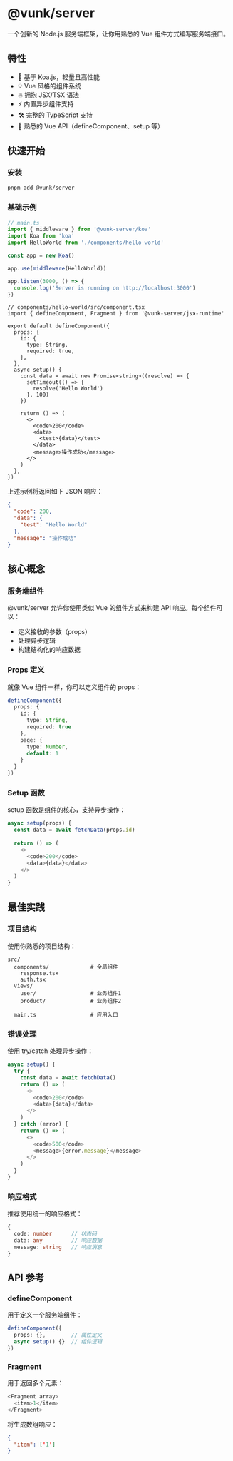 # @vunk/server

一个创新的 Node.js 服务端框架，让你用熟悉的 Vue 组件方式编写服务端接口。

## 特性

- 🚀 基于 Koa.js，轻量且高性能
- 💡 Vue 风格的组件系统
- 🔥 拥抱 JSX/TSX 语法
- ⚡️ 内置异步组件支持
- 🛠️ 完整的 TypeScript 支持
- 🎯 熟悉的 Vue API（defineComponent、setup 等）

## 快速开始

### 安装

```bash
pnpm add @vunk/server
```

### 基础示例

```typescript
// main.ts
import { middleware } from '@vunk-server/koa'
import Koa from 'koa'
import HelloWorld from './components/hello-world'

const app = new Koa()

app.use(middleware(HelloWorld))

app.listen(3000, () => {
  console.log('Server is running on http://localhost:3000')
})
```

```tsx
// components/hello-world/src/component.tsx
import { defineComponent, Fragment } from '@vunk-server/jsx-runtime'

export default defineComponent({
  props: {
    id: {
      type: String,
      required: true,
    },
  },
  async setup() {
    const data = await new Promise<string>((resolve) => {
      setTimeout(() => {
        resolve('Hello World')
      }, 100)
    })

    return () => (
      <>
        <code>200</code>
        <data>
          <test>{data}</test>
        </data>
        <message>操作成功</message>
      </>
    )
  },
})
```

上述示例将返回如下 JSON 响应：

```json
{
  "code": 200,
  "data": {
    "test": "Hello World"
  },
  "message": "操作成功"
}
```

## 核心概念

### 服务端组件

@vunk/server 允许你使用类似 Vue 的组件方式来构建 API 响应。每个组件可以：

- 定义接收的参数（props）
- 处理异步逻辑
- 构建结构化的响应数据

### Props 定义

就像 Vue 组件一样，你可以定义组件的 props：

```typescript
defineComponent({
  props: {
    id: {
      type: String,
      required: true
    },
    page: {
      type: Number,
      default: 1
    }
  }
})
```

### Setup 函数

setup 函数是组件的核心，支持异步操作：

```typescript
async setup(props) {
  const data = await fetchData(props.id)
  
  return () => (
    <>
      <code>200</code>
      <data>{data}</data>
    </>
  )
}
```

## 最佳实践

### 项目结构

使用你熟悉的项目结构：

```
src/
  components/             # 全局组件
    response.tsx
    auth.tsx
  views/
    user/                 # 业务组件1
    product/              # 业务组件2
    
  main.ts                 # 应用入口
```

### 错误处理

使用 try/catch 处理异步操作：

```typescript
async setup() {
  try {
    const data = await fetchData()
    return () => (
      <>
        <code>200</code>
        <data>{data}</data>
      </>
    )
  } catch (error) {
    return () => (
      <>
        <code>500</code>
        <message>{error.message}</message>
      </>
    )
  }
}
```

### 响应格式

推荐使用统一的响应格式：

```typescript
{
  code: number      // 状态码
  data: any         // 响应数据
  message: string   // 响应消息
}
```

## API 参考

### defineComponent

用于定义一个服务端组件：

```typescript
defineComponent({
  props: {},        // 属性定义
  async setup() {}  // 组件逻辑
})
```

### Fragment

用于返回多个元素：

```typescript
<Fragment array>
  <item>1</item>
</Fragment>
```

将生成数组响应：

```json
{
  "item": ['1']
}
```

